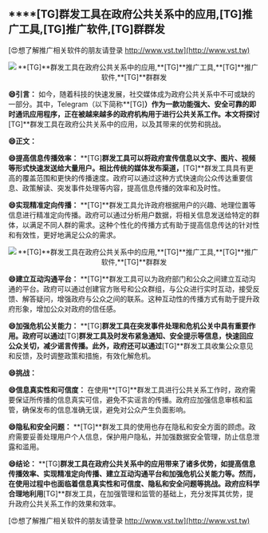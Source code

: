 ## ****[TG]**群发工具在政府公共关系中的应用,**[TG]**推广工具,**[TG]**推广软件,**[TG]**群群发**

[😍想了解推广相关软件的朋友请登录 http://www.vst.tw](http://www.vst.tw)

 <center><img src="https://vst.tw/MP4/tuiguang/png/5.png" alt="**[TG]**群发工具在政府公共关系中的应用,**[TG]**推广工具,**[TG]**推广软件,**[TG]**群群发"></center>

**😄引言：**
如今，随着科技的快速发展，社交媒体成为政府公共关系中不可或缺的一部分。其中，Telegram（以下简称**[TG]**）作为一款功能强大、安全可靠的即时通讯应用程序，正在被越来越多的政府机构用于进行公共关系工作。本文将探讨**[TG]**群发工具在政府公共关系中的应用，以及其带来的优势和挑战。

**😄正文：**

**😄提高信息传播效率：**
**[TG]**群发工具可以将政府宣传信息以文字、图片、视频等形式快速发送给大量用户。相比传统的媒体发布渠道，**[TG]**群发工具具有更高的覆盖范围和更快的传播速度。政府可以通过这种方式快速向公众传达重要信息、政策解读、突发事件处理等内容，提高信息传播的效率和及时性。

**😄实现精准定向传播：**
**[TG]**群发工具允许政府根据用户的兴趣、地理位置等信息进行精准定向传播。政府可以通过分析用户数据，将相关信息发送给特定的群体，以满足不同人群的需求。这种个性化的传播方式有助于提高信息传达的针对性和有效性，更好地满足公众的需求。

 <center><img src="https://vst.tw/MP4/tuiguang/png/0.png" alt="**[TG]**群发工具在政府公共关系中的应用,**[TG]**推广工具,**[TG]**推广软件,**[TG]**群群发"></center>

**😄建立互动沟通平台：**
**[TG]**群发工具可以为政府部门和公众之间建立互动沟通的平台。政府可以通过创建官方账号和公众群组，与公众进行实时互动，接受反馈、解答疑问，增强政府与公众之间的联系。这种互动性的传播方式有助于提升政府形象，增加公众对政府的信任感。

**😄加强危机公关能力：**
**[TG]**群发工具在突发事件处理和危机公关中具有重要作用。政府可以通过**[TG]**群发工具及时发布紧急通知、安全提示等信息，快速回应公众关切，减少谣言传播。此外，政府还可以通过**[TG]**群发工具收集公众意见和反馈，及时调整政策和措施，有效化解危机。

**😄挑战：**

**😄信息真实性和可信度：**
在使用**[TG]**群发工具进行公共关系工作时，政府需要保证所传播的信息真实可信，避免不实谣言的传播。政府应加强信息审核和监管，确保发布的信息准确无误，避免对公众产生负面影响。

**😄隐私和安全问题：**
**[TG]**群发工具的使用也存在隐私和安全方面的顾虑。政府需要妥善处理用户个人信息，保护用户隐私，并加强数据安全管理，防止信息泄露和滥用。

**😄结论：**
**[TG]**群发工具在政府公共关系中的应用带来了诸多优势，如提高信息传播效率、实现精准定向传播、建立互动沟通平台和加强危机公关能力等。然而，在使用过程中也面临着信息真实性和可信度、隐私和安全问题等挑战。政府应科学合理地利用**[TG]**群发工具，在加强管理和监管的基础上，充分发挥其优势，提升政府公共关系工作的效果和效率。

[😍想了解推广相关软件的朋友请登录 http://www.vst.tw](http://www.vst.tw)



